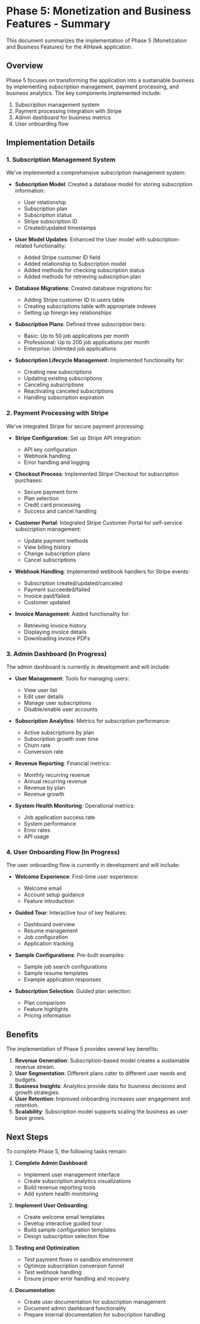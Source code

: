 # Phase 5: Monetization and Business Features - Summary

This document summarizes the implementation of Phase 5 (Monetization and Business Features) for the AIHawk application.

## Overview

Phase 5 focuses on transforming the application into a sustainable business by implementing subscription management, payment processing, and business analytics. The key components implemented include:

1. Subscription management system
2. Payment processing integration with Stripe
3. Admin dashboard for business metrics
4. User onboarding flow

## Implementation Details

### 1. Subscription Management System

We've implemented a comprehensive subscription management system:

- **Subscription Model**: Created a database model for storing subscription information:

  - User relationship
  - Subscription plan
  - Subscription status
  - Stripe subscription ID
  - Created/updated timestamps

- **User Model Updates**: Enhanced the User model with subscription-related functionality:

  - Added Stripe customer ID field
  - Added relationship to Subscription model
  - Added methods for checking subscription status
  - Added methods for retrieving subscription plan

- **Database Migrations**: Created database migrations for:

  - Adding Stripe customer ID to users table
  - Creating subscriptions table with appropriate indexes
  - Setting up foreign key relationships

- **Subscription Plans**: Defined three subscription tiers:

  - Basic: Up to 50 job applications per month
  - Professional: Up to 200 job applications per month
  - Enterprise: Unlimited job applications

- **Subscription Lifecycle Management**: Implemented functionality for:
  - Creating new subscriptions
  - Updating existing subscriptions
  - Canceling subscriptions
  - Reactivating canceled subscriptions
  - Handling subscription expiration

### 2. Payment Processing with Stripe

We've integrated Stripe for secure payment processing:

- **Stripe Configuration**: Set up Stripe API integration:

  - API key configuration
  - Webhook handling
  - Error handling and logging

- **Checkout Process**: Implemented Stripe Checkout for subscription purchases:

  - Secure payment form
  - Plan selection
  - Credit card processing
  - Success and cancel handling

- **Customer Portal**: Integrated Stripe Customer Portal for self-service subscription management:

  - Update payment methods
  - View billing history
  - Change subscription plans
  - Cancel subscriptions

- **Webhook Handling**: Implemented webhook handlers for Stripe events:

  - Subscription created/updated/canceled
  - Payment succeeded/failed
  - Invoice paid/failed
  - Customer updated

- **Invoice Management**: Added functionality for:
  - Retrieving invoice history
  - Displaying invoice details
  - Downloading invoice PDFs

### 3. Admin Dashboard (In Progress)

The admin dashboard is currently in development and will include:

- **User Management**: Tools for managing users:

  - View user list
  - Edit user details
  - Manage user subscriptions
  - Disable/enable user accounts

- **Subscription Analytics**: Metrics for subscription performance:

  - Active subscriptions by plan
  - Subscription growth over time
  - Churn rate
  - Conversion rate

- **Revenue Reporting**: Financial metrics:

  - Monthly recurring revenue
  - Annual recurring revenue
  - Revenue by plan
  - Revenue growth

- **System Health Monitoring**: Operational metrics:
  - Job application success rate
  - System performance
  - Error rates
  - API usage

### 4. User Onboarding Flow (In Progress)

The user onboarding flow is currently in development and will include:

- **Welcome Experience**: First-time user experience:

  - Welcome email
  - Account setup guidance
  - Feature introduction

- **Guided Tour**: Interactive tour of key features:

  - Dashboard overview
  - Resume management
  - Job configuration
  - Application tracking

- **Sample Configurations**: Pre-built examples:

  - Sample job search configurations
  - Sample resume templates
  - Example application responses

- **Subscription Selection**: Guided plan selection:
  - Plan comparison
  - Feature highlights
  - Pricing information

## Benefits

The implementation of Phase 5 provides several key benefits:

1. **Revenue Generation**: Subscription-based model creates a sustainable revenue stream.
2. **User Segmentation**: Different plans cater to different user needs and budgets.
3. **Business Insights**: Analytics provide data for business decisions and growth strategies.
4. **User Retention**: Improved onboarding increases user engagement and retention.
5. **Scalability**: Subscription model supports scaling the business as user base grows.

## Next Steps

To complete Phase 5, the following tasks remain:

1. **Complete Admin Dashboard**:

   - Implement user management interface
   - Create subscription analytics visualizations
   - Build revenue reporting tools
   - Add system health monitoring

2. **Implement User Onboarding**:

   - Create welcome email templates
   - Develop interactive guided tour
   - Build sample configuration templates
   - Design subscription selection flow

3. **Testing and Optimization**:

   - Test payment flows in sandbox environment
   - Optimize subscription conversion funnel
   - Test webhook handling
   - Ensure proper error handling and recovery

4. **Documentation**:
   - Create user documentation for subscription management
   - Document admin dashboard functionality
   - Prepare internal documentation for subscription handling
